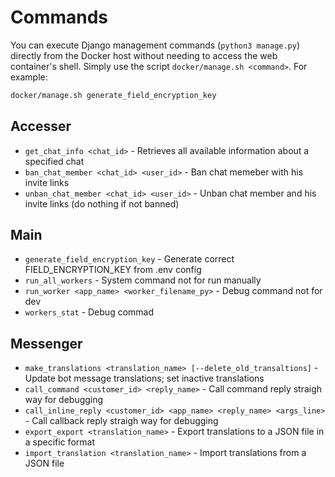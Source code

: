 # Commands

You can execute Django management commands (`python3 manage.py`) directly from the Docker host without needing to access the web container's shell. Simply use the script `docker/manage.sh <command>`. For example:

```bash
docker/manage.sh generate_field_encryption_key
```

## Accesser
- `get_chat_info <chat_id>` - Retrieves all available information about a specified chat
- `ban_chat_member <chat_id> <user_id>` - Ban chat memeber with his invite links
- `unban_chat_member <chat_id> <user_id>` - Unban chat member and his invite links (do nothing if not banned)

## Main
- `generate_field_encryption_key` - Generate correct FIELD_ENCRYPTION_KEY from .env config
- `run_all_workers` - System command not for run manually
- `run_worker <app_name> <worker_filename_py>` -  Debug command not for dev 
- `workers_stat` - Debug commad

## Messenger
- `make_translations <translation_name> [--delete_old_transaltions]` - Update bot message translations; set inactive translations
- `call_command <customer_id> <reply_name>` - Call command reply straigh way for debugging
- `call_inline_reply <customer_id> <app_name> <reply_name> <args_line>` - Call callback reply straigh way for debugging
- `export_export <translation_name>` - Export translations to a JSON file in a specific format
- `import_translation <translation_name>` - Import translations from a JSON file
